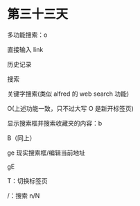 # 第三十三天

多功能搜索：o

直接输入 link

历史记录

搜索

关键字搜索(类似 alfred 的 web search 功能)

O(上述功能一致，只不过大写 O 是新开标签页)

显示搜索框并搜索收藏夹的内容：b

B（同上）

ge 现实搜索框/编辑当前地址

gE

T：切换标签页

/：搜索 n/N
